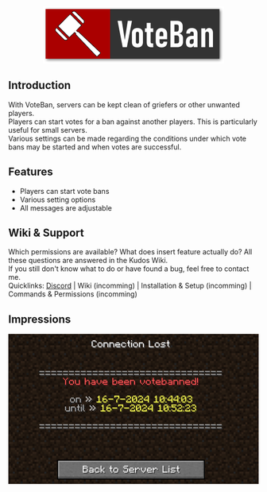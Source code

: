 <div align=center>
  <img src="https://github.com/Urbance/VoteBan-Media/blob/main/VoteBan%20Banner.png?raw=true"></img>
</div>

## Introduction
With VoteBan, servers can be kept clean of griefers or other unwanted players. 
<br>Players can start votes for a ban against another players. This is particularly useful for small servers. 
<br>Various settings can be made regarding the conditions under which vote bans may be started and when votes are successful.

## Features
- Players can start vote bans
- Various setting options
- All messages are adjustable

## Wiki & Support
Which permissions are available? What does insert feature actually do? All these questions are answered in the Kudos Wiki.
<br>If you still don't know what to do or have found a bug, feel free to contact me.
<br>Quicklinks: [Discord](https://discord.com/invite/hDqPms3MbH) | Wiki (incomming) | Installation & Setup (incomming) | Commands & Permissions (incomming) 

## Impressions
<img src="https://github.com/Urbance/VoteBan-Media/blob/main/VoteBan%20Ban%20Screen.png?raw=true"></img>
